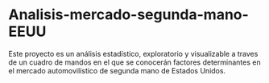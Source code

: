 # Analisis-mercado-segunda-mano-EEUU
Este proyecto es un análisis estadístico, exploratorio y visualizable a traves de un cuadro de mandos en el que se conocerán factores determinantes en el mercado automovilístico de segunda mano de Estados Unidos. 
